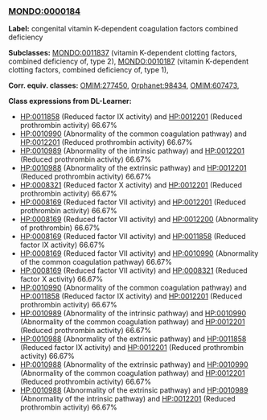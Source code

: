 
### [MONDO:0000184](http://purl.obolibrary.org/obo/MONDO_0000184)
**Label:** congenital vitamin K-dependent coagulation factors combined deficiency

**Subclasses:** [MONDO:0011837](http://purl.obolibrary.org/obo/MONDO_0011837) (vitamin K-dependent clotting factors, combined deficiency of, type 2), [MONDO:0010187](http://purl.obolibrary.org/obo/MONDO_0010187) (vitamin K-dependent clotting factors, combined deficiency of, type 1), 

**Corr. equiv. classes:** [OMIM:277450](http://purl.obolibrary.org/obo/OMIM_277450), [Orphanet:98434](http://www.orpha.net/ORDO/Orphanet_98434), [OMIM:607473](http://purl.obolibrary.org/obo/OMIM_607473), 

**Class expressions from DL-Learner:**

- [HP:0011858](http://purl.obolibrary.org/obo/HP_0011858) (Reduced factor IX activity) and [HP:0012201](http://purl.obolibrary.org/obo/HP_0012201) (Reduced prothrombin activity) 66.67%
- [HP:0010990](http://purl.obolibrary.org/obo/HP_0010990) (Abnormality of the common coagulation pathway) and [HP:0012201](http://purl.obolibrary.org/obo/HP_0012201) (Reduced prothrombin activity) 66.67%
- [HP:0010989](http://purl.obolibrary.org/obo/HP_0010989) (Abnormality of the intrinsic pathway) and [HP:0012201](http://purl.obolibrary.org/obo/HP_0012201) (Reduced prothrombin activity) 66.67%
- [HP:0010988](http://purl.obolibrary.org/obo/HP_0010988) (Abnormality of the extrinsic pathway) and [HP:0012201](http://purl.obolibrary.org/obo/HP_0012201) (Reduced prothrombin activity) 66.67%
- [HP:0008321](http://purl.obolibrary.org/obo/HP_0008321) (Reduced factor X activity) and [HP:0012201](http://purl.obolibrary.org/obo/HP_0012201) (Reduced prothrombin activity) 66.67%
- [HP:0008169](http://purl.obolibrary.org/obo/HP_0008169) (Reduced factor VII activity) and [HP:0012201](http://purl.obolibrary.org/obo/HP_0012201) (Reduced prothrombin activity) 66.67%
- [HP:0008169](http://purl.obolibrary.org/obo/HP_0008169) (Reduced factor VII activity) and [HP:0012200](http://purl.obolibrary.org/obo/HP_0012200) (Abnormality of prothrombin) 66.67%
- [HP:0008169](http://purl.obolibrary.org/obo/HP_0008169) (Reduced factor VII activity) and [HP:0011858](http://purl.obolibrary.org/obo/HP_0011858) (Reduced factor IX activity) 66.67%
- [HP:0008169](http://purl.obolibrary.org/obo/HP_0008169) (Reduced factor VII activity) and [HP:0010990](http://purl.obolibrary.org/obo/HP_0010990) (Abnormality of the common coagulation pathway) 66.67%
- [HP:0008169](http://purl.obolibrary.org/obo/HP_0008169) (Reduced factor VII activity) and [HP:0008321](http://purl.obolibrary.org/obo/HP_0008321) (Reduced factor X activity) 66.67%
- [HP:0010990](http://purl.obolibrary.org/obo/HP_0010990) (Abnormality of the common coagulation pathway) and [HP:0011858](http://purl.obolibrary.org/obo/HP_0011858) (Reduced factor IX activity) and [HP:0012201](http://purl.obolibrary.org/obo/HP_0012201) (Reduced prothrombin activity) 66.67%
- [HP:0010989](http://purl.obolibrary.org/obo/HP_0010989) (Abnormality of the intrinsic pathway) and [HP:0010990](http://purl.obolibrary.org/obo/HP_0010990) (Abnormality of the common coagulation pathway) and [HP:0012201](http://purl.obolibrary.org/obo/HP_0012201) (Reduced prothrombin activity) 66.67%
- [HP:0010988](http://purl.obolibrary.org/obo/HP_0010988) (Abnormality of the extrinsic pathway) and [HP:0011858](http://purl.obolibrary.org/obo/HP_0011858) (Reduced factor IX activity) and [HP:0012201](http://purl.obolibrary.org/obo/HP_0012201) (Reduced prothrombin activity) 66.67%
- [HP:0010988](http://purl.obolibrary.org/obo/HP_0010988) (Abnormality of the extrinsic pathway) and [HP:0010990](http://purl.obolibrary.org/obo/HP_0010990) (Abnormality of the common coagulation pathway) and [HP:0012201](http://purl.obolibrary.org/obo/HP_0012201) (Reduced prothrombin activity) 66.67%
- [HP:0010988](http://purl.obolibrary.org/obo/HP_0010988) (Abnormality of the extrinsic pathway) and [HP:0010989](http://purl.obolibrary.org/obo/HP_0010989) (Abnormality of the intrinsic pathway) and [HP:0012201](http://purl.obolibrary.org/obo/HP_0012201) (Reduced prothrombin activity) 66.67%


